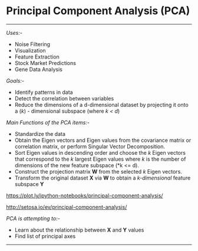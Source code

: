 # Principal Component Analysis (PCA)
<hr>

*Uses:-*
* Noise Filtering
* Visualization
* Feature Extraction
* Stock Market Predictions
* Gene Data Analysis

*Goals:-*
* Identify patterns in data
* Detect the correlation between variables
* Reduce the dimensions of a d-dimensional dataset by projecting it onto a (*k*) - dimensional subspace (where *k < d*)

*Main Functions of the PCA items:-*
* Standardize the data
* Obtain the Eigen vectors and Eigen values from the covariance matrix or correlation matrix, or perform Singular Vector Decomposition.
* Sort Eigen values in descending order and choose the *k* Eigen vectors that correspond to the *k* largest Eigen values where *k* is the number of dimensions of the new feature subspace (*k <= d).
* Construct the projection matrix **W** from the selected *k* Eigen vectors.
* Transform the original dataset **X** via **W** to obtain a *k-dimensional* feature subspace **Y**

<a href="https://plot.ly/ipython-notebooks/principal-component-analysis/">https://plot.ly/ipython-notebooks/principal-component-analysis/</a>
    
<a href="http://setosa.io/ev/principal-component-analysis/">http://setosa.io/ev/principal-component-analysis/</a>

*PCA is attempting to:-*
* Learn about the relationship between **X** and **Y** values
* Find list of principal axes
<hr>
